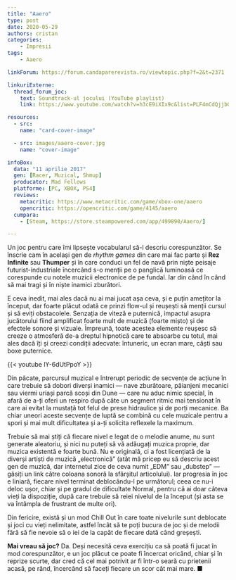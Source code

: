 ```yaml
---
title: "Aaero"
type: post
date: 2020-05-29
authors: cristan
categories:
    - Impresii
tags:
    - Aaero

linkForum: https://forum.candaparerevista.ro/viewtopic.php?f=2&t=2371

linkuriExterne: 
  thread_forum_joc:
    text: Soundtrack-ul jocului (YouTube playlist)
    link: https://www.youtube.com/watch?v=h3cE9iXIx9c&list=PLF4mCdQjjbG-WvflJlbf872C-OqpyNVz7

resources:
  - src: 
    name: "card-cover-image"

  - src: images/aaero-cover.jpg
    name: "cover-image"

infoBox:
  data: "11 aprilie 2017"
  gen: [Racer, Muzical, Shmup]
  producator: Mad Fellows
  platforme: [PC, XBOX, PS4]
  reviews:
    metacritic: https://www.metacritic.com/game/xbox-one/aaero
    opencritic: https://opencritic.com/game/4145/aaero
  cumpara:
    - [Steam, https://store.steampowered.com/app/499890/Aaero/]

---
```


Un joc pentru care îmi lipsește vocabularul să-l descriu corespunzător. Se înscrie cam în același gen de _rhythm games_ din care mai fac parte și **Rez Infinite** sau **Thumper** și în care conduci un fel de navă prin niște peisaje futurist-industriale încercând s-o menții pe o panglică luminoasă ce corespunde cu notele muzicii electronice de pe fundal. Iar din când în când să mai tragi și în niște inamici zburători. 

E ceva inedit, mai ales dacă nu ai mai jucat așa ceva, și e puțin amețitor la început, dar foarte plăcut odată ce prinzi flow-ul și reușești să menții cursul și să eviți obstacolele. Senzația de viteză e puternică, impactul asupra jucătorului fiind amplificat foarte mult de muzică (foarte mișto) și de efectele sonore și vizuale. Împreună, toate acestea elemente reușesc să creeze o atmosferă de-a dreptul hipnotică care te absoarbe cu totul, mai ales dacă îți și creezi condiții adecvate: întuneric, un ecran mare, căști sau boxe puternice.

{{< youtube lY-6dUtPpoY >}}

Din păcate, parcursul muzical e întrerupt periodic de secvențe de acțiune în care trebuie să dobori diverși inamici — nave zburătoare, păianjeni mecanici sau viermi uriași parcă scoși din Dune — care nu aduc nimic special, în afară de a-ți oferi un respiro după câte un segment ritmic mai tensionat în care ai evitat la mustață tot felul de prese hidraulice și de porți mecanice. Ba chiar uneori aceste secvențe de luptă se combină cu cele muzicale pentru a spori și mai mult dificultatea și a-ți solicita reflexele la maximum.

Trebuie să mai știți că fiecare nivel e legat de o melodie anume, nu sunt generate aleatoriu, și nici nu puteți să vă adăugați muzica proprie, dar muzica existentă e foarte bună. Nu e originală, ci a fost licențiată de la diverși artiști de muzică „electronică” (atât mă pricep eu să descriu acest gen de muzică, dar internetul zice de ceva numit „EDM” sau „dubstep” — găsiți un link către coloana sonoră la sfârșitul articolului). Iar progresia în joc e liniară, fiecare nivel terminat deblocându-l pe următorul; ceea ce nu-i deloc ușor, chiar și pe gradul de dificultate Normal, pentru că ai doar câteva vieți la dispoziție, după care trebuie să reiei nivelul de la început (și asta se va întâmpla de frustrant de multe ori).

Din fericire, există și un mod Chill Out în care toate nivelurile sunt deblocate și joci cu vieți nelimitate, astfel încât să te poți bucura de joc și de melodii fără să fie nevoie să o iei de la capăt de fiecare dată când greșești.

**Mai vreau să joc?** Da. Deși necesită ceva exercițiu ca să poată fi jucat în mod corespunzător, e un joc plăcut ce poate fi încercat oricând, chiar și în reprize scurte, dar cred că cel mai potrivit ar fi într-o seară cu prietenii acasă, pe rând, încercând să faceți fiecare un scor cât mai mare. ■